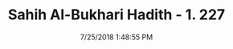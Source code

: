 ---
title        : "Sahih Al-Bukhari Hadith - 1. 227"
date         : 7/25/2018 1:48:55 PM
draft        : false
type         : "hadith"
layout       : "hadith"
BookCode     : "SHB"
VolumeNumber : "1"
HadithNumber : "227"
categories  :  ["Ablution-Washing out blood"]
tags  :  ["Asma"]
---